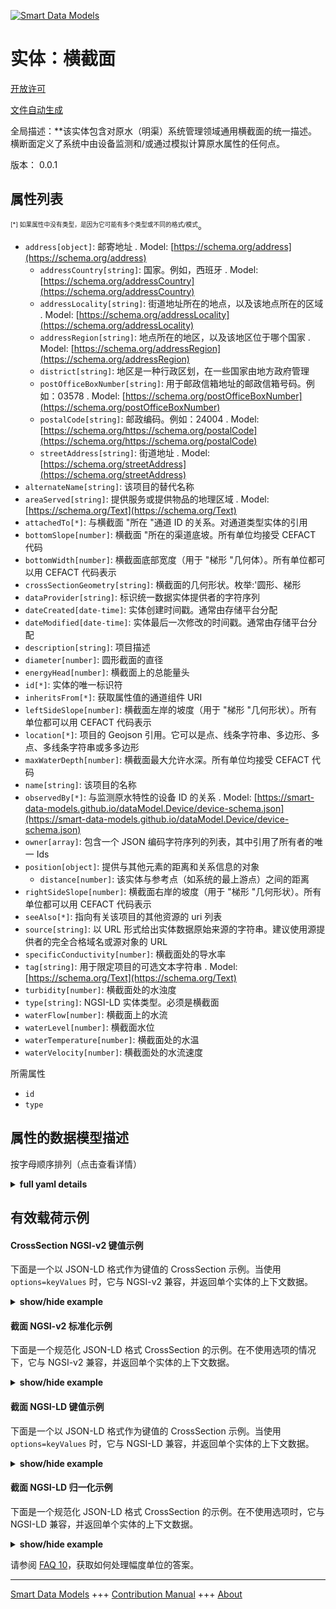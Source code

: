 <!-- 10-Header -->  
[![Smart Data Models](https://smartdatamodels.org/wp-content/uploads/2022/01/SmartDataModels_logo.png "Logo")](https://smartdatamodels.org)  
实体：横截面  
======<!-- /10-Header -->  
<!-- 15-License -->  
[开放许可](https://github.com/smart-data-models//dataModel.OpenChannelManagement/blob/master/CrossSection/LICENSE.md)  
[文件自动生成](https://docs.google.com/presentation/d/e/2PACX-1vTs-Ng5dIAwkg91oTTUdt8ua7woBXhPnwavZ0FxgR8BsAI_Ek3C5q97Nd94HS8KhP-r_quD4H0fgyt3/pub?start=false&loop=false&delayms=3000#slide=id.gb715ace035_0_60)  
<!-- /15-License -->  
<!-- 20-Description -->  
全局描述：**该实体包含对原水（明渠）系统管理领域通用横截面的统一描述。横断面定义了系统中由设备监测和/或通过模拟计算原水属性的任何点。  
版本： 0.0.1  
<!-- /20-Description -->  
<!-- 30-PropertiesList -->  

## 属性列表  

<sup><sub>[*] 如果属性中没有类型，是因为它可能有多个类型或不同的格式/模式</sub></sup>。  
- `address[object]`: 邮寄地址  . Model: [https://schema.org/address](https://schema.org/address)	- `addressCountry[string]`: 国家。例如，西班牙  . Model: [https://schema.org/addressCountry](https://schema.org/addressCountry)  
	- `addressLocality[string]`: 街道地址所在的地点，以及该地点所在的区域  . Model: [https://schema.org/addressLocality](https://schema.org/addressLocality)  
	- `addressRegion[string]`: 地点所在的地区，以及该地区位于哪个国家  . Model: [https://schema.org/addressRegion](https://schema.org/addressRegion)  
	- `district[string]`: 地区是一种行政区划，在一些国家由地方政府管理    
	- `postOfficeBoxNumber[string]`: 用于邮政信箱地址的邮政信箱号码。例如：03578  . Model: [https://schema.org/postOfficeBoxNumber](https://schema.org/postOfficeBoxNumber)  
	- `postalCode[string]`: 邮政编码。例如：24004  . Model: [https://schema.org/https://schema.org/postalCode](https://schema.org/https://schema.org/postalCode)  
	- `streetAddress[string]`: 街道地址  . Model: [https://schema.org/streetAddress](https://schema.org/streetAddress)  
- `alternateName[string]`: 该项目的替代名称  - `areaServed[string]`: 提供服务或提供物品的地理区域  . Model: [https://schema.org/Text](https://schema.org/Text)- `attachedTo[*]`: 与横截面 "所在 "通道 ID 的关系。对通道类型实体的引用  - `bottomSlope[number]`: 横截面 "所在的渠道底坡。所有单位均接受 CEFACT 代码  - `bottomWidth[number]`: 横截面底部宽度（用于 "梯形 "几何体）。所有单位都可以用 CEFACT 代码表示  - `crossSectionGeometry[string]`: 横截面的几何形状。枚举:'圆形、梯形  - `dataProvider[string]`: 标识统一数据实体提供者的字符序列  - `dateCreated[date-time]`: 实体创建时间戳。通常由存储平台分配  - `dateModified[date-time]`: 实体最后一次修改的时间戳。通常由存储平台分配  - `description[string]`: 项目描述  - `diameter[number]`: 圆形截面的直径  - `energyHead[number]`: 横截面上的总能量头  - `id[*]`: 实体的唯一标识符  - `inheritsFrom[*]`: 获取属性值的通道组件 URI  - `leftSideSlope[number]`: 横截面左岸的坡度（用于 "梯形 "几何形状）。所有单位都可以用 CEFACT 代码表示  - `location[*]`: 项目的 Geojson 引用。它可以是点、线条字符串、多边形、多点、多线条字符串或多多边形  - `maxWaterDepth[number]`: 横截面最大允许水深。所有单位均接受 CEFACT 代码  - `name[string]`: 该项目的名称  - `observedBy[*]`: 与监测原水特性的设备 ID 的关系  . Model: [https://smart-data-models.github.io/dataModel.Device/device-schema.json](https://smart-data-models.github.io/dataModel.Device/device-schema.json)- `owner[array]`: 包含一个 JSON 编码字符序列的列表，其中引用了所有者的唯一 Ids  - `position[object]`: 提供与其他元素的距离和关系信息的对象  	- `distance[number]`: 该实体与参考点（如系统的最上游点）之间的距离    
- `rightSideSlope[number]`: 横截面右岸的坡度（用于 "梯形 "几何形状）。所有单位都可以用 CEFACT 代码表示  - `seeAlso[*]`: 指向有关该项目的其他资源的 uri 列表  - `source[string]`: 以 URL 形式给出实体数据原始来源的字符串。建议使用源提供者的完全合格域名或源对象的 URL  - `specificConductivity[number]`: 横截面处的导水率  - `tag[string]`: 用于限定项目的可选文本字符串  . Model: [https://schema.org/Text](https://schema.org/Text)- `turbidity[number]`: 横截面处的水浊度  - `type[string]`: NGSI-LD 实体类型。必须是横截面  - `waterFlow[number]`: 横截面上的水流  - `waterLevel[number]`: 横截面水位  - `waterTemperature[number]`: 横截面处的水温  - `waterVelocity[number]`: 横截面处的水流速度  <!-- /30-PropertiesList -->  
<!-- 35-RequiredProperties -->  
所需属性  
- `id`  - `type`  <!-- /35-RequiredProperties -->  
<!-- 40-RequiredProperties -->  
<!-- /40-RequiredProperties -->  
<!-- 50-DataModelHeader -->  
## 属性的数据模型描述  
按字母顺序排列（点击查看详情）  
<!-- /50-DataModelHeader -->  
<!-- 60-ModelYaml -->  
<details><summary><strong>full yaml details</strong></summary>    
```yaml  
CrossSection:    
  description: This entity contains a harmonised description of a generic Cross-Section made for Raw-Water (Open Channels) System Management domain. A CrossSection defines any point of the system where raw-water properties are monitored by a device and/or computed via simulation.    
  properties:    
    address:    
      description: The mailing address    
      properties:    
        addressCountry:    
          description: 'The country. For example, Spain'    
          type: string    
          x-ngsi:    
            model: https://schema.org/addressCountry    
            type: Property    
        addressLocality:    
          description: 'The locality in which the street address is, and which is in the region'    
          type: string    
          x-ngsi:    
            model: https://schema.org/addressLocality    
            type: Property    
        addressRegion:    
          description: 'The region in which the locality is, and which is in the country'    
          type: string    
          x-ngsi:    
            model: https://schema.org/addressRegion    
            type: Property    
        district:    
          description: 'A district is a type of administrative division that, in some countries, is managed by the local government'    
          type: string    
          x-ngsi:    
            type: Property    
        postOfficeBoxNumber:    
          description: 'The post office box number for PO box addresses. For example, 03578'    
          type: string    
          x-ngsi:    
            model: https://schema.org/postOfficeBoxNumber    
            type: Property    
        postalCode:    
          description: 'The postal code. For example, 24004'    
          type: string    
          x-ngsi:    
            model: https://schema.org/https://schema.org/postalCode    
            type: Property    
        streetAddress:    
          description: The street address    
          type: string    
          x-ngsi:    
            model: https://schema.org/streetAddress    
            type: Property    
        streetNr:    
          description: Number identifying a specific property on a public street    
          type: string    
          x-ngsi:    
            type: Property    
      type: object    
      x-ngsi:    
        model: https://schema.org/address    
        type: Property    
    alternateName:    
      description: An alternative name for this item    
      type: string    
      x-ngsi:    
        type: Property    
    areaServed:    
      description: The geographic area where a service or offered item is provided    
      type: string    
      x-ngsi:    
        model: https://schema.org/Text    
        type: Property    
    attachedTo:    
      anyOf:    
        - description: Identifier format of any NGSI entity    
          maxLength: 256    
          minLength: 1    
          pattern: ^[\w\-\.\{\}\$\+\*\[\]`|~^@!,:\\]+$    
          type: string    
          x-ngsi:    
            type: Property    
        - description: Identifier format of any NGSI entity    
          format: uri    
          type: string    
          x-ngsi:    
            type: Property    
      description: A relationship to the ID of the channel where the cross-section 'lives in'. Reference to an entity of type Channel    
      x-ngsi:    
        type: Relationship    
    bottomSlope:    
      description: The bottom slope of the channel where the cross-section 'lives in'. All units are accepted in CEFACT code    
      minimum: 0    
      type: number    
      x-ngsi:    
        type: Property    
    bottomWidth:    
      description: The bottom width of the cross-section (for 'Trapezoidal' geometry). All units are accepted in CEFACT code    
      minimum: 0    
      type: number    
      x-ngsi:    
        type: Property    
    crossSectionGeometry:    
      description: 'The geometry of the cross-section. Enum:''Circular, Trapezoidal'''    
      enum:    
        - Circular    
        - Trapezoidal    
      type: string    
      x-ngsi:    
        type: Property    
    dataProvider:    
      description: A sequence of characters identifying the provider of the harmonised data entity    
      type: string    
      x-ngsi:    
        type: Property    
    dateCreated:    
      description: Entity creation timestamp. This will usually be allocated by the storage platform    
      format: date-time    
      type: string    
      x-ngsi:    
        type: Property    
    dateModified:    
      description: Timestamp of the last modification of the entity. This will usually be allocated by the storage platform    
      format: date-time    
      type: string    
      x-ngsi:    
        type: Property    
    description:    
      description: A description of this item    
      type: string    
      x-ngsi:    
        type: Property    
    diameter:    
      description: The diameter of a circular cross-section    
      minimum: 0    
      type: number    
      x-ngsi:    
        type: Property    
    energyHead:    
      description: The total energy head at the cross-section    
      type: number    
      x-ngsi:    
        type: Property    
    id:    
      anyOf:    
        - description: Identifier format of any NGSI entity    
          maxLength: 256    
          minLength: 1    
          pattern: ^[\w\-\.\{\}\$\+\*\[\]`|~^@!,:\\]+$    
          type: string    
          x-ngsi:    
            type: Property    
        - description: Identifier format of any NGSI entity    
          format: uri    
          type: string    
          x-ngsi:    
            type: Property    
      description: Unique identifier of the entity    
      x-ngsi:    
        type: Property    
    inheritsFrom:    
      anyOf:    
        - description: Identifier format of any NGSI entity    
          maxLength: 256    
          minLength: 1    
          pattern: ^[\w\-\.\{\}\$\+\*\[\]`|~^@!,:\\]+$    
          type: string    
          x-ngsi:    
            type: Property    
        - description: Identifier format of any NGSI entity    
          format: uri    
          type: string    
          x-ngsi:    
            type: Property    
      description: URI of a Channel component from which the value of a property is obtained    
      x-ngsi:    
        type: Relationship    
    leftSideSlope:    
      description: The slope of the left bank of the cross-section (for 'Trapezoidal' geometry). All units are accepted in CEFACT code    
      minimum: 0    
      type: number    
      x-ngsi:    
        type: Property    
    location:    
      description: 'Geojson reference to the item. It can be Point, LineString, Polygon, MultiPoint, MultiLineString or MultiPolygon'    
      oneOf:    
        - description: Geojson reference to the item. Point    
          properties:    
            bbox:    
              items:    
                type: number    
              minItems: 4    
              type: array    
            coordinates:    
              items:    
                type: number    
              minItems: 2    
              type: array    
            type:    
              enum:    
                - Point    
              type: string    
          required:    
            - type    
            - coordinates    
          title: GeoJSON Point    
          type: object    
          x-ngsi:    
            type: GeoProperty    
        - description: Geojson reference to the item. LineString    
          properties:    
            bbox:    
              items:    
                type: number    
              minItems: 4    
              type: array    
            coordinates:    
              items:    
                items:    
                  type: number    
                minItems: 2    
                type: array    
              minItems: 2    
              type: array    
            type:    
              enum:    
                - LineString    
              type: string    
          required:    
            - type    
            - coordinates    
          title: GeoJSON LineString    
          type: object    
          x-ngsi:    
            type: GeoProperty    
        - description: Geojson reference to the item. Polygon    
          properties:    
            bbox:    
              items:    
                type: number    
              minItems: 4    
              type: array    
            coordinates:    
              items:    
                items:    
                  items:    
                    type: number    
                  minItems: 2    
                  type: array    
                minItems: 4    
                type: array    
              type: array    
            type:    
              enum:    
                - Polygon    
              type: string    
          required:    
            - type    
            - coordinates    
          title: GeoJSON Polygon    
          type: object    
          x-ngsi:    
            type: GeoProperty    
        - description: Geojson reference to the item. MultiPoint    
          properties:    
            bbox:    
              items:    
                type: number    
              minItems: 4    
              type: array    
            coordinates:    
              items:    
                items:    
                  type: number    
                minItems: 2    
                type: array    
              type: array    
            type:    
              enum:    
                - MultiPoint    
              type: string    
          required:    
            - type    
            - coordinates    
          title: GeoJSON MultiPoint    
          type: object    
          x-ngsi:    
            type: GeoProperty    
        - description: Geojson reference to the item. MultiLineString    
          properties:    
            bbox:    
              items:    
                type: number    
              minItems: 4    
              type: array    
            coordinates:    
              items:    
                items:    
                  items:    
                    type: number    
                  minItems: 2    
                  type: array    
                minItems: 2    
                type: array    
              type: array    
            type:    
              enum:    
                - MultiLineString    
              type: string    
          required:    
            - type    
            - coordinates    
          title: GeoJSON MultiLineString    
          type: object    
          x-ngsi:    
            type: GeoProperty    
        - description: Geojson reference to the item. MultiLineString    
          properties:    
            bbox:    
              items:    
                type: number    
              minItems: 4    
              type: array    
            coordinates:    
              items:    
                items:    
                  items:    
                    items:    
                      type: number    
                    minItems: 2    
                    type: array    
                  minItems: 4    
                  type: array    
                type: array    
              type: array    
            type:    
              enum:    
                - MultiPolygon    
              type: string    
          required:    
            - type    
            - coordinates    
          title: GeoJSON MultiPolygon    
          type: object    
          x-ngsi:    
            type: GeoProperty    
      x-ngsi:    
        type: GeoProperty    
    maxWaterDepth:    
      description: The maximum allowable water depth at the cross-section. All units are accepted in CEFACT code    
      minimum: 0    
      type: number    
      x-ngsi:    
        type: Property    
    name:    
      description: The name of this item    
      type: string    
      x-ngsi:    
        type: Property    
    observedBy:    
      anyOf:    
        - description: Identifier format of any NGSI entity    
          maxLength: 256    
          minLength: 1    
          pattern: ^[\w\-\.\{\}\$\+\*\[\]`|~^@!,:\\]+$    
          type: string    
          x-ngsi:    
            type: Property    
        - description: Identifier format of any NGSI entity    
          format: uri    
          type: string    
          x-ngsi:    
            type: Property    
      description: A relationship to the ID of the device that monitors raw-water properties    
      x-ngsi:    
        model: https://smart-data-models.github.io/dataModel.Device/device-schema.json    
        type: Relationship    
    owner:    
      description: A List containing a JSON encoded sequence of characters referencing the unique Ids of the owner(s)    
      items:    
        anyOf:    
          - description: Identifier format of any NGSI entity    
            maxLength: 256    
            minLength: 1    
            pattern: ^[\w\-\.\{\}\$\+\*\[\]`|~^@!,:\\]+$    
            type: string    
            x-ngsi:    
              type: Property    
          - description: Identifier format of any NGSI entity    
            format: uri    
            type: string    
            x-ngsi:    
              type: Property    
        description: Unique identifier of the entity    
        x-ngsi:    
          type: Property    
      type: array    
      x-ngsi:    
        type: Property    
    position:    
      description: Object providing information about the distance with the rest of the elements and a relationship with them    
      properties:    
        distance:    
          description: 'The distance between this Entity and a reference point (e.g., the most upstream point of the system)'    
          type: number    
          x-ngsi:    
            type: Property    
        refPoint:    
          anyOf:    
            - description: Identifier format of any NGSI entity    
              maxLength: 256    
              minLength: 1    
              pattern: ^[\w\-\.\{\}\$\+\*\[\]`|~^@!,:\\]+$    
              type: string    
              x-ngsi:    
                type: Property    
            - description: Identifier format of any NGSI entity    
              format: uri    
              type: string    
              x-ngsi:    
                type: Property    
          description: The reference point distance is measured from    
          x-ngsi:    
            type: Relationship    
      type: object    
      x-ngsi:    
        type: Property    
    rightSideSlope:    
      description: The slope of the right bank of the cross-section (for 'Trapezoidal' geometry). All units are accepted in CEFACT code    
      minimum: 0    
      type: number    
      x-ngsi:    
        type: Property    
    seeAlso:    
      description: list of uri pointing to additional resources about the item    
      oneOf:    
        - items:    
            format: uri    
            type: string    
          minItems: 1    
          type: array    
        - format: uri    
          type: string    
      x-ngsi:    
        type: Property    
    source:    
      description: 'A sequence of characters giving the original source of the entity data as a URL. Recommended to be the fully qualified domain name of the source provider, or the URL to the source object'    
      type: string    
      x-ngsi:    
        type: Property    
    specificConductivity:    
      description: Water conductivity at the cross-section    
      minimum: 0    
      type: number    
      x-ngsi:    
        type: Property    
    tag:    
      description: An optional text string used to qualify an item    
      type: string    
      x-ngsi:    
        model: https://schema.org/Text    
        type: Property    
    turbidity:    
      description: Water turbidity at the cross-section    
      minimum: 0    
      type: number    
      x-ngsi:    
        type: Property    
    type:    
      description: NGSI-LD Entity Type. It has to be CrossSection    
      enum:    
        - CrossSection    
      type: string    
      x-ngsi:    
        type: Property    
    waterFlow:    
      description: Water flow at the cross-section    
      minimum: 0    
      type: number    
      x-ngsi:    
        type: Property    
    waterLevel:    
      description: Water level at the cross-section    
      minimum: 0    
      type: number    
      x-ngsi:    
        type: Property    
    waterTemperature:    
      description: Water temperature at the cross-section    
      type: number    
      x-ngsi:    
        type: Property    
    waterVelocity:    
      description: Water Velocity at the cross-section    
      minimum: 0    
      type: number    
      x-ngsi:    
        type: Property    
  required:    
    - id    
    - type    
  type: object    
  x-derived-from: ""    
  x-disclaimer: 'Redistribution and use in source and binary forms, with or without modification, are permitted  provided that the license conditions are met. Copyleft (c) 2022 Contributors to Smart Data Models Program'    
  x-license-url: https://github.com/smart-data-models/dataModel.OpenChannelManagement/blob/master/CrossSection/LICENSE.md    
  x-model-schema: https://smart-data-models.github.io/data-models.OpenChannelManagement/CrossSection/schema.json    
  x-model-tags: ""    
  x-version: 0.0.1    
```  
</details>    
<!-- /60-ModelYaml -->  
<!-- 70-MiddleNotes -->  
<!-- /70-MiddleNotes -->  
<!-- 80-Examples -->  
## 有效载荷示例  
#### CrossSection NGSI-v2 键值示例  
下面是一个以 JSON-LD 格式作为键值的 CrossSection 示例。当使用 `options=keyValues` 时，它与 NGSI-v2 兼容，并返回单个实体的上下文数据。  
<details><summary><strong>show/hide example</strong></summary>    
```json  
{  
  "id": "urn:ngsi-ld:CrossSection:id:COGE:70479090",  
  "type": "CrossSection",  
  "dateCreated": "1990-11-25T18:54:15Z",  
  "dateModified": "1999-04-24T10:03:17Z",  
  "source": "",  
  "name": "L3",  
  "alternateName": "Giona",  
  "description": "Giona 1",  
  "dataProvider": "",  
  "owner": [  
    "urn:ngsi-ld:CrossSection:items:ILNP:15826171",  
    "urn:ngsi-ld:CrossSection:items:RUEP:96519173"  
  ],  
  "seeAlso": [  
    "urn:ngsi-ld:CrossSection:items:GEPQ:35001404",  
    "urn:ngsi-ld:CrossSection:items:YRBN:14719571"  
  ],  
  "location": {  
    "type": "Point",  
    "coordinates": [  
      28.7415145,  
      -31.163341  
    ]  
  },  
  "address": {  
    "streetAddress": "",  
    "addressLocality": "",  
    "addressRegion": "",  
    "addressCountry": "",  
    "postalCode": "",  
    "postOfficeBoxNumber": "",  
    "areaServed": ""  
  },  
  "areaServed": "",  
  "attachedTo": "urn:ngsi-ld:CrossSection:attachedTo:CTHP:74683243",  
  "observedBy": "urn:ngsi-ld:CrossSection:observedBy:WJTI:74120377",  
  "tag": "",  
  "position": {  
    "distance": 864.6,  
    "refPoint": "urn:ngsi-ld:CrossSection:refPoint:JXFD:60487647"  
  },  
  "waterFlow": 12,  
  "waterVelocity": 0.082,  
  "waterTemperature": 9.6,  
  "turbidity": 11.8,  
  "specificConductivity": 260,  
  "waterLevel": 2.9,  
  "energyHead": 0.032,  
  "crossSectionGeometry": "Trapezoidal",  
  "bottomSlope": 0.02,  
  "leftSideSlope": 0.02,  
  "rightSideSlope": 0.02,  
  "bottomWidth": 5,  
  "diameter": 0,  
  "maxWaterDepth": 4,  
  "inheritsFrom": "urn:ngsi-ld:CrossSection:inheritsFrom:JXFD:60487647"  
}  
```  
</details>  
#### 截面 NGSI-v2 标准化示例  
下面是一个规范化 JSON-LD 格式 CrossSection 的示例。在不使用选项的情况下，它与 NGSI-v2 兼容，并返回单个实体的上下文数据。  
<details><summary><strong>show/hide example</strong></summary>    
```json  
{  
  "id": "urn:ngsi-ld:CrossSection:id:COGE:70479090",  
  "dateCreated": {  
    "type": "DateTime",  
    "value": "1990-11-25T18:54:15Z"  
  },  
  "dateModified": {  
    "type": "DateTime",  
    "value": "1999-04-24T10:03:17Z"  
  },  
  "source": {  
    "type": "Text",  
    "value": ""  
  },  
  "name": {  
    "type": "Text",  
    "value": "L3"  
  },  
  "alternateName": {  
    "type": "Text",  
    "value": "Giona"  
  },  
  "description": {  
    "type": "Text",  
    "value": "Giona 1"  
  },  
  "dataProvider": {  
    "type": "Text",  
    "value": ""  
  },  
  "owner": {  
    "type": "Array",  
    "value": [  
      "urn:ngsi-ld:CrossSection:items:ILNP:15826171",  
      "urn:ngsi-ld:CrossSection:items:RUEP:96519173"  
    ]  
  },  
  "seeAlso": {  
    "type": "Array",  
    "value": [  
      "urn:ngsi-ld:CrossSection:items:GEPQ:35001404",  
      "urn:ngsi-ld:CrossSection:items:YRBN:14719571"  
    ]  
  },  
  "location": {  
    "type": "geo:json",  
    "value": {  
      "type": "Point",  
      "coordinates": [  
        28.7415145,  
        -31.163341  
      ]  
    }  
  },  
  "address": {  
    "type": "StructuredObject",  
    "value": {  
      "streetAddress": "",  
      "addressLocality": "",  
      "addressRegion": "",  
      "addressCountry": "",  
      "postalCode": "",  
      "postOfficeBoxNumber": "",  
      "areaServed": ""  
    }  
  },  
  "areaServed": {  
    "type": "Text",  
    "value": ""  
  },  
  "type": "CrossSection",  
  "attachedTo": {  
    "type": "object",  
    "value": "urn:ngsi-ld:CrossSection:attachedTo:CTHP:74683243"  
  },  
  "observedBy": {  
    "type": "object",  
    "value": "urn:ngsi-ld:CrossSection:observedBy:WJTI:74120377"  
  },  
  "tag": {  
    "type": "Text",  
    "value": ""  
  },  
  "position": {  
    "type": "StructuredObject",  
    "value": {  
      "distance": 864.6,  
      "refPoint": "urn:ngsi-ld:CrossSection:refPoint:JXFD:60487647"  
    }  
  },  
  "waterFlow": {  
    "type": "Number",  
    "value": 12  
  },  
  "waterVelocity": {  
    "type": "Number",  
    "value": 0.082  
  },  
  "waterTemperature": {  
    "type": "Number",  
    "value": 9.6  
  },  
  "turbidity": {  
    "type": "Number",  
    "value": 11.8  
  },  
  "specificConductivity": {  
    "type": "Number",  
    "value": 260  
  },  
  "waterLevel": {  
    "type": "Number",  
    "value": 2.9  
  },  
  "energyHead": {  
    "type": "Number",  
    "value": 0.032  
  },  
  "crossSectionGeometry": {  
    "type": "Text",  
    "value": "Trapezoidal"  
  },  
  "bottomSlope": {  
    "type": "Number",  
    "value": 0.02  
  },  
  "leftSideSlope": {  
    "type": "Number",  
    "value": 0.02  
  },  
  "rightSideSlope": {  
    "type": "Number",  
    "value": 0.02  
  },  
  "bottomWidth": {  
    "type": "Number",  
    "value": 5  
  },  
  "diameter": {  
    "type": "Number",  
    "value": 0  
  },  
  "maxWaterDepth": {  
    "type": "Number",  
    "value": 4  
  },  
  "inheritsFrom": {  
    "type": "object",  
    "value": "urn:ngsi-ld:CrossSection:inheritsFrom:JXFD:60487647"  
  }  
}  
```  
</details>  
#### 截面 NGSI-LD 键值示例  
下面是一个以 JSON-LD 格式作为键值的 CrossSection 示例。当使用 `options=keyValues` 时，它与 NGSI-LD 兼容，并返回单个实体的上下文数据。  
<details><summary><strong>show/hide example</strong></summary>    
```json  
{  
    "id": "urn:ngsi-ld:CrossSection:id:COGE:70479090",  
    "type": "CrossSection",  
    "address": {  
        "streetAddress": "",  
        "addressLocality": "",  
        "addressRegion": "",  
        "addressCountry": "",  
        "postalCode": "",  
        "postOfficeBoxNumber": "",  
        "areaServed": ""  
    },  
    "alternateName": "Giona",  
    "areaServed": "",  
    "attachedTo": "urn:ngsi-ld:CrossSection:attachedTo:CTHP:74683243",  
    "bottomSlope": 0.02,  
    "bottomWidth": 5,  
    "crossSectionGeometry": "Trapezoidal",  
    "dataProvider": "",  
    "dateCreated": "1990-11-25T18:54:15Z",  
    "dateModified": "1999-04-24T10:03:17Z",  
    "description": "Giona 1",  
    "diameter": 0,  
    "energyHead": 0.032,  
    "inheritsFrom": "urn:ngsi-ld:CrossSection:inheritsFrom:JXFD:60487647",  
    "leftSideSlope": 0.02,  
    "location": {  
        "type": "Point",  
        "coordinates": [  
            28.7415145,  
            -31.163341  
        ]  
    },  
    "maxWaterDepth": 4,  
    "name": "L3",  
    "observedBy": "urn:ngsi-ld:CrossSection:observedBy:WJTI:74120377",  
    "owner": [  
        "urn:ngsi-ld:CrossSection:items:ILNP:15826171",  
        "urn:ngsi-ld:CrossSection:items:RUEP:96519173"  
    ],  
    "position": {  
        "distance": 864.6,  
        "refPoint": "urn:ngsi-ld:CrossSection:refPoint:JXFD:60487647"  
    },  
    "rightSideSlope": 0.02,  
    "seeAlso": [  
        "urn:ngsi-ld:CrossSection:items:GEPQ:35001404",  
        "urn:ngsi-ld:CrossSection:items:YRBN:14719571"  
    ],  
    "source": "",  
    "specificConductivity": 260,  
    "tag": "",  
    "turbidity": 11.8,  
    "waterFlow": 12,  
    "waterLevel": 2.9,  
    "waterTemperature": 9.6,  
    "waterVelocity": 0.082,  
    "@context": [  
        "https://raw.githubusercontent.com/smart-data-models/dataModel.OpenChannelManagement/master/context.jsonld"  
    ]  
}  
```  
</details>  
#### 截面 NGSI-LD 归一化示例  
下面是一个规范化 JSON-LD 格式 CrossSection 的示例。在不使用选项时，它与 NGSI-LD 兼容，并返回单个实体的上下文数据。  
<details><summary><strong>show/hide example</strong></summary>    
```json  
{  
    "id": "urn:ngsi-ld:CrossSection:id:COGE:70479090",  
    "type": "CrossSection",  
    "address": {  
        "type": "Property",  
        "value": {  
            "streetAddress": "",  
            "addressLocality": "",  
            "addressRegion": "",  
            "addressCountry": "",  
            "postalCode": "",  
            "postOfficeBoxNumber": "",  
            "areaServed": ""  
        }  
    },  
    "alternateName": {  
        "type": "Property",  
        "value": "Giona"  
    },  
    "areaServed": {  
        "type": "Property",  
        "value": ""  
    },  
    "attachedTo": {  
        "type": "object",  
        "value": "urn:ngsi-ld:CrossSection:attachedTo:CTHP:74683243"  
    },  
    "bottomSlope": {  
        "type": "Property",  
        "value": 0.02  
    },  
    "bottomWidth": {  
        "type": "Property",  
        "value": 5  
    },  
    "crossSectionGeometry": {  
        "type": "Property",  
        "value": "Trapezoidal"  
    },  
    "dataProvider": {  
        "type": "Property",  
        "value": ""  
    },  
    "dateCreated": {  
        "type": "Property",  
        "value": {  
            "@type": "DateTime",  
            "@value": "1990-11-25T18:54:15Z"  
        }  
    },  
    "dateModified": {  
        "type": "Property",  
        "value": {  
            "@type": "DateTime",  
            "@value": "1999-04-24T10:03:17Z"  
        }  
    },  
    "description": {  
        "type": "Property",  
        "value": "Giona 1"  
    },  
    "diameter": {  
        "type": "Property",  
        "value": 0  
    },  
    "energyHead": {  
        "type": "Property",  
        "value": 0.032  
    },  
    "inheritsFrom": {  
        "type": "object",  
        "value": "urn:ngsi-ld:CrossSection:inheritsFrom:JXFD:60487647"  
    },  
    "leftSideSlope": {  
        "type": "Property",  
        "value": 0.02  
    },  
    "location": {  
        "type": "GeoProperty",  
        "value": {  
            "type": "Point",  
            "coordinates": [  
                28.7415145,  
                -31.163341  
            ]  
        }  
    },  
    "maxWaterDepth": {  
        "type": "Property",  
        "value": 4  
    },  
    "name": {  
        "type": "Property",  
        "value": "L3"  
    },  
    "observedBy": {  
        "type": "object",  
        "value": "urn:ngsi-ld:CrossSection:observedBy:WJTI:74120377"  
    },  
    "owner": {  
        "type": "Property",  
        "value": [  
            "urn:ngsi-ld:CrossSection:items:ILNP:15826171",  
            "urn:ngsi-ld:CrossSection:items:RUEP:96519173"  
        ]  
    },  
    "position": {  
        "type": "Property",  
        "value": {  
            "distance": 864.6,  
            "refPoint": "urn:ngsi-ld:CrossSection:refPoint:JXFD:60487647"  
        }  
    },  
    "rightSideSlope": {  
        "type": "Property",  
        "value": 0.02  
    },  
    "seeAlso": {  
        "type": "Property",  
        "value": [  
            "urn:ngsi-ld:CrossSection:items:GEPQ:35001404",  
            "urn:ngsi-ld:CrossSection:items:YRBN:14719571"  
        ]  
    },  
    "source": {  
        "type": "Property",  
        "value": ""  
    },  
    "specificConductivity": {  
        "type": "Property",  
        "value": 260  
    },  
    "tag": {  
        "type": "Property",  
        "value": ""  
    },  
    "turbidity": {  
        "type": "Property",  
        "value": 11.8  
    },  
    "waterFlow": {  
        "type": "Property",  
        "value": 12  
    },  
    "waterLevel": {  
        "type": "Property",  
        "value": 2.9  
    },  
    "waterTemperature": {  
        "type": "Property",  
        "value": 9.6  
    },  
    "waterVelocity": {  
        "type": "Property",  
        "value": 0.082  
    },  
    "@context": [  
        "https://raw.githubusercontent.com/smart-data-models/dataModel.OpenChannelManagement/master/context.jsonld"  
    ]  
}  
```  
</details><!-- /80-Examples -->  
<!-- 90-FooterNotes -->  
<!-- /90-FooterNotes -->  
<!-- 95-Units -->  
请参阅 [FAQ 10](https://smartdatamodels.org/index.php/faqs/)，获取如何处理幅度单位的答案。  
<!-- /95-Units -->  
<!-- 97-LastFooter -->  
---  
[Smart Data Models](https://smartdatamodels.org) +++ [Contribution Manual](https://bit.ly/contribution_manual) +++ [About](https://bit.ly/Introduction_SDM)<!-- /97-LastFooter -->  
